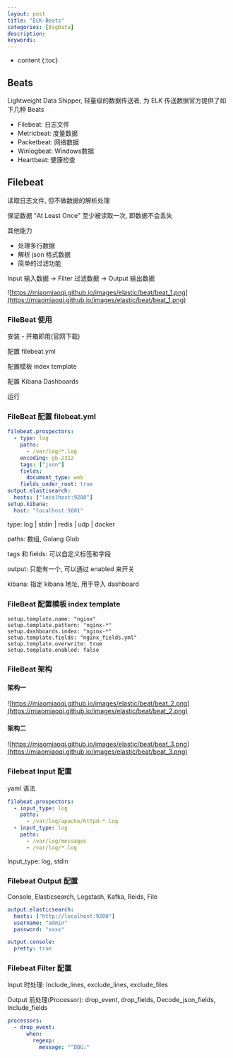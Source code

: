 ```yaml
---
layout: post
title: "ELK-Beats"
categories: [BigData]
description:
keywords:
---
```


* content
{:toc}     


## Beats

Lightweight Data Shipper, 轻量级的数据传送者, 为 ELK 传送数据官方提供了如下几种 Beats

* Filebeat: 日志文件
* Metricbeat: 度量数据
* Packetbeat: 网络数据
* Winlogbeat: Windows数据
* Heartbeat: 健康检查

## Filebeat

读取日志文件, 但不做数据的解析处理

保证数据 "At Least Once" 至少被读取一次, 即数据不会丢失

其他能力

* 处理多行数据
* 解析 json 格式数据
* 简单的过滤功能

Input 输入数据 -> Filter 过滤数据 -> Output 输出数据

![https://miaomiaoqi.github.io/images/elastic/beat/beat_1.png](https://miaomiaoqi.github.io/images/elastic/beat/beat_1.png)

### FileBeat 使用

安装 - 开箱即用(官网下载)

配置 filebeat.yml

配置模板 index template

配置 Kibana Dashboards

运行

### FileBeat 配置 filebeat.yml

```yaml
filebeat.prospectors:
  - type: log
    paths:
      - /var/log/*.log
    encoding: gb-2312
    tags: ["json"]
    fields:
      document_type: web
    fields_under_root: true
output.elastisearch: 
  hosts: ["localhost:9200"]
setup.kibana:
  host: "localhost:5601"
```

type: log \| stdin \| redis \| udp \| docker

paths: 数组, Golang Glob

tags 和 fields: 可以自定义标签和字段

output: 只能有一个, 可以通过 enabled 来开关

kibana: 指定 kibana 地址, 用于导入 dashboard

### FileBeat 配置模板 index template

```
setup.template.name: "nginx"
setup.template.pattern: "nginx-*"
setup.dashboards.index: "nginx-*"
setup.template.fields: "nginx_fields.yml"
setup.template.overwrite: true
setup.template.enabled: false
```



### FileBeat 架构

#### 架构一

![https://miaomiaoqi.github.io/images/elastic/beat/beat_2.png](https://miaomiaoqi.github.io/images/elastic/beat/beat_2.png)

#### 架构二

![https://miaomiaoqi.github.io/images/elastic/beat/beat_3.png](https://miaomiaoqi.github.io/images/elastic/beat/beat_3.png)







### Filebeat Input 配置

yaml 语法

```yaml
filebeat.prospectors:
  - input_type: log
    paths:
      - /var/log/apache/httpd-*.log
  - input_type: log
  	paths:
  	  - /var/log/messages
  	  - /var/log/*.log
```

Input_type: log, stdin



### Filebeat Output 配置

Console, Elasticsearch, Logstash, Kafka, Reids, File

```yaml
output.elasticsearch:
  hosts: ["http://localhost:9200"]
  username: "admin"
  password: "xxxx"
```

```yaml
output.console:
  pretty: true
```



### Filebeat Filter 配置

Input 时处理: Include_lines, exclude_lines, exclude_files

Output 前处理(Processor): drop_event, drop_fields, Decode_json_fields, Include_fields

```yaml
processors:
  - drop_event:
      when:
        regexp:
          message: "^DBG:"
```

